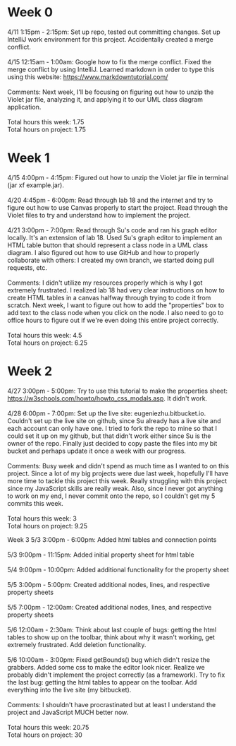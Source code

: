 Week 0
======
4/11 1:15pm - 2:15pm: Set up repo, tested out committing changes. Set up IntelliJ work environment for this project. Accidentally created a merge conflict. 
<br/><br/>
4/15 12:15am - 1:00am: Google how to fix the merge conflict. Fixed the merge conflict by using IntelliJ. Learned markdown in order to type this using this website: https://www.markdowntutorial.com/ 
<br/><br/>
Comments: Next week, I'll be focusing on figuring out how to unzip the Violet jar file, analyzing it, and applying it to our UML class diagram application.
<br/><br/>
Total hours this week: 1.75
<br/>
Total hours on project: 1.75

Week 1
======
4/15 4:00pm - 4:15pm: Figured out how to unzip the Violet jar file in terminal (jar xf example.jar).
<br/><br/>
4/20 4:45pm - 6:00pm: Read through lab 18 and the internet and try to figure out how to use Canvas properly to start the project. Read through the Violet files to try and understand how to implement the project.
<br/><br/>
4/21 3:00pm - 7:00pm: Read through Su's code and ran his graph editor locally. It's an extension of lab 18. Used Su's graph editor to implement an HTML table button that should represent a class node in a UML class diagram. I also figured out how to use GitHub and how to properly collaborate with others: I created my own branch, we started doing pull requests, etc.
<br/><br/>
Comments: I didn't utilize my resources properly which is why I got extremely frustrated. I realized lab 18 had very clear instructions on how to create HTML tables in a canvas halfway through trying to code it from scratch. Next week, I want to figure out how to add the "properties" box to add text to the class node when you click on the node. I also need to go to office hours to figure out if we're even doing this entire project correctly.
<br/><br/>
Total hours this week: 4.5
<br/>
Total hours on project: 6.25

Week 2
======
4/27 3:00pm - 5:00pm: Try to use this tutorial to make the properties sheet: https://w3schools.com/howto/howto_css_modals.asp. It didn't work. 
<br/><br/>
4/28 6:00pm - 7:00pm: Set up the live site: eugeniezhu.bitbucket.io. Couldn't set up the live site on github, since Su already has a live site and each account can only have one. I tried to fork the repo to mine so that I could set it up on my github, but that didn't work either since Su is the owner of the repo. Finally just decided to copy paste the files into my bit bucket and perhaps update it once a week with our progress.
<br/><br/>
Comments: Busy week and didn't spend as much time as I wanted to on this project. Since a lot of my big projects were due last week, hopefully I'll have more time to tackle this project this week. Really struggling with this project since my JavaScript skills are really weak. Also, since I never got anything to work on my end, I never commit onto the repo, so I couldn't get my 5 commits this week.
<br/><br/>
Total hours this week: 3
<br/>
Total hours on project: 9.25

Week 3
5/3 3:00pm - 6:00pm: Added html tables and connection points
<br/><br/>
5/3 9:00pm - 11:15pm: Added initial property sheet for html table
<br/><br/>
5/4 9:00pm - 10:00pm: Added additional functionality for the property sheet
<br/><br/>
5/5 3:00pm - 5:00pm: Created additional nodes, lines, and respective property sheets
<br/><br/>
5/5 7:00pm - 12:00am: Created additional nodes, lines, and respective property sheets
<br/><br/>
5/6 12:00am - 2:30am: Think about last couple of bugs: getting the html tables to show up on the toolbar, think about why it wasn't working, get extremely frustrated. Add deletion functionality.
<br/><br/>
5/6 10:00am - 3:00pm: Fixed getBounds() bug which didn't resize the grabbers. Added some css to make the editor look nicer. Realize we probably didn't implement the project correctly (as a framework). Try to fix the last bug: getting the html tables to appear on the toolbar. Add everything into the live site (my bitbucket).
<br/><br/>
Comments: I shouldn't have procrastinated but at least I understand the project and JavaScript MUCH better now.
<br/><br/>
Total hours this week: 20.75
<br/>
Total hours on project: 30
